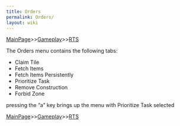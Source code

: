 ```yaml
---
title: Orders
permalink: Orders/
layout: wiki
---
```


[MainPage](/keeperrl_wiki/ "wikilink")>>[Gameplay](/keeperrl_wiki/Gameplay_Guide "wikilink")>>[RTS](/keeperrl_wiki/RTS "wikilink")

The Orders menu contains the following tabs:

-   Claim Tile  
-   Fetch Items  
-   Fetch Items Persistently  
-   Prioritize Task  
-   Remove Construction  
-   Forbid Zone  

pressing the “a” key brings up the menu with Prioritize Task selected

[MainPage](/keeperrl_wiki/ "wikilink")>>[Gameplay](/keeperrl_wiki/Gameplay_Guide "wikilink")>>[RTS](/keeperrl_wiki/RTS "wikilink")

